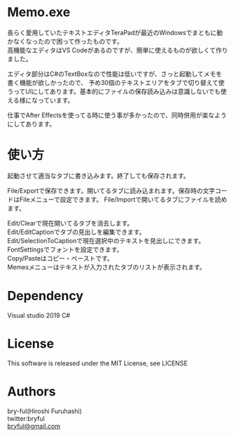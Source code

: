 ﻿# Memo.exe

長らく愛用していたテキストエディタTeraPadが最近のWindowsでまともに動かなくなったので困って作ったものです。  
高機能なエディタはVS Codeがあるのですが、簡単に使えるものが欲しくて作りました。  
  
エディタ部分はC#のTextBoxなので性能は低いですが、さっと起動してメモを書く機能が欲しかったので、
予め30個のテキストエリアをタブで切り替えて使うってUIにしてあります。基本的にファイルの保存読み込みは意識しないでも使える様になっています。


仕事でAfter Effectsを使ってる時に使う事が多かったので、同時併用が楽なようにしてあります。

# 使い方

起動させて適当なタブに書き込みます。終了しても保存されます。

File/Exportで保存できます。開いてるタブに読み込まれます。保存時の文字コードはFileメニューで設定できます。
File/Importで開いてるタブにファイルを読めます。


Edit/Clearで現在開いてるタブを消去します。  
Edit/EditCaptionでタブの見出しを編集できます。  
Edit/SelectionToCaptionで現在選択中のテキストを見出しにできます。  
FontSettingsでフォントを設定できます。  
Copy/Pasteはコピー・ペーストです。  
Memesメニューはテキストが入力されたタブのリストが表示されます。  


# Dependency
Visual studio 2019 C#  


# License

This software is released under the MIT License, see LICENSE

# Authors

bry-ful(Hiroshi Furuhashi)   
twitter:bryful  
bryful@gmail.com  

